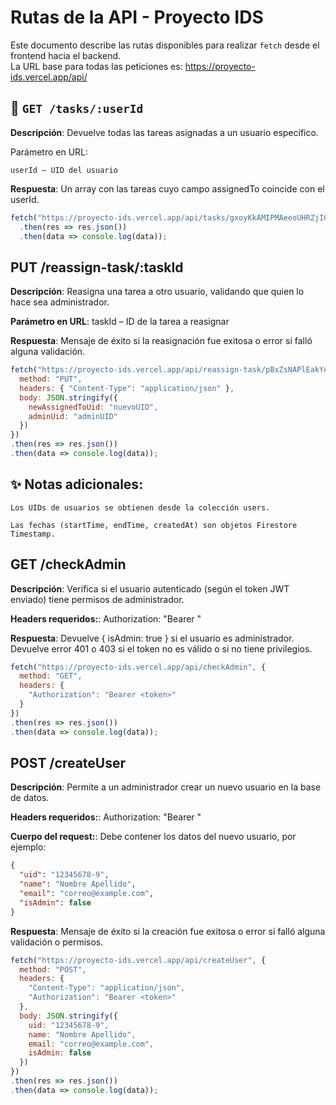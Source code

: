 #  Rutas de la API - Proyecto IDS

Este documento describe las rutas disponibles para realizar `fetch` desde el frontend hacia el backend.  
La URL base para todas las peticiones es: https://proyecto-ids.vercel.app/api/

## 👤 `GET /tasks/:userId`

**Descripción**:
Devuelve todas las tareas asignadas a un usuario específico.

Parámetro en URL:

    userId – UID del usuario

**Respuesta**:
Un array con las tareas cuyo campo assignedTo coincide con el userId.

```js
fetch("https://proyecto-ids.vercel.app/api/tasks/gxoyKkAMIPMAeeoUHRZjIQhUkH52")
  .then(res => res.json())
  .then(data => console.log(data));

```

## PUT /reassign-task/:taskId
**Descripción**:
Reasigna una tarea a otro usuario, validando que quien lo hace sea administrador.

**Parámetro en URL**:
    taskId – ID de la tarea a reasignar

**Respuesta**:
Mensaje de éxito si la reasignación fue exitosa o error si falló alguna validación.

```js
fetch("https://proyecto-ids.vercel.app/api/reassign-task/pBxZsNAPlEakYecJ022U", {
  method: "PUT",
  headers: { "Content-Type": "application/json" },
  body: JSON.stringify({
    newAssignedToUid: "nuevoUID",
    adminUid: "adminUID"
  })
})
.then(res => res.json())
.then(data => console.log(data));


```
## ✨ Notas adicionales:

    Los UIDs de usuarios se obtienen desde la colección users.

    Las fechas (startTime, endTime, createdAt) son objetos Firestore Timestamp.


    
## GET /checkAdmin
**Descripción**:
Verifica si el usuario autenticado (según el token JWT enviado) tiene permisos de administrador.

**Headers requeridos:**:
    Authorization: "Bearer <token>"

**Respuesta**:
Devuelve { isAdmin: true } si el usuario es administrador.
Devuelve error 401 o 403 si el token no es válido o si no tiene privilegios.


```js
fetch("https://proyecto-ids.vercel.app/api/checkAdmin", {
  method: "GET",
  headers: {
    "Authorization": "Bearer <token>"
  }
})
.then(res => res.json())
.then(data => console.log(data));
```


## POST /createUser
**Descripción**:
Permite a un administrador crear un nuevo usuario en la base de datos.

**Headers requeridos:**:
    Authorization: "Bearer <token>"


**Cuerpo del request:**:
    Debe contener los datos del nuevo usuario, por ejemplo:

```json
{
  "uid": "12345678-9",
  "name": "Nombre Apellido",
  "email": "correo@example.com",
  "isAdmin": false
}

```

**Respuesta**:
Mensaje de éxito si la creación fue exitosa o error si falló alguna validación o permisos.


```js
fetch("https://proyecto-ids.vercel.app/api/createUser", {
  method: "POST",
  headers: {
    "Content-Type": "application/json",
    "Authorization": "Bearer <token>"
  },
  body: JSON.stringify({
    uid: "12345678-9",
    name: "Nombre Apellido",
    email: "correo@example.com",
    isAdmin: false
  })
})
.then(res => res.json())
.then(data => console.log(data));
```


